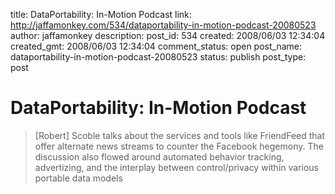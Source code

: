 title: DataPortability: In-Motion Podcast
link: http://jaffamonkey.com/534/dataportability-in-motion-podcast-20080523
author: jaffamonkey
description: 
post_id: 534
created: 2008/06/03 12:34:04
created_gmt: 2008/06/03 12:34:04
comment_status: open
post_name: dataportability-in-motion-podcast-20080523
status: publish
post_type: post

# DataPortability: In-Motion Podcast

> [Robert] Scoble talks about the services and tools like FriendFeed that offer alternate news streams to counter the Facebook hegemony. The discussion also flowed around automated behavior tracking, advertizing, and the interplay between control/privacy within various portable data models